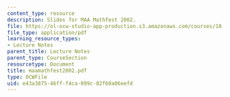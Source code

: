 ```yaml
---
content_type: resource
description: Slides for MAA Mathfest 2002.
file: https://ol-ocw-studio-app-production.s3.amazonaws.com/courses/18-996-random-matrix-theory-and-its-applications-spring-2004/e43a387546fff4ca099c82f60a06eefd_maamathfest2002.pdf
file_type: application/pdf
learning_resource_types:
- Lecture Notes
parent_title: Lecture Notes
parent_type: CourseSection
resourcetype: Document
title: maamathfest2002.pdf
type: OCWFile
uid: e43a3875-46ff-f4ca-099c-82f60a06eefd
---
```

